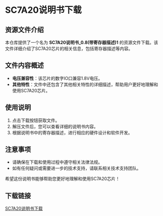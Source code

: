 # SC7A20说明书下载

## 资源文件介绍

本仓库提供了一个名为 **SC7A20说明书_0.8(带寄存器描述)1** 的资源文件下载。该文件详细介绍了SC7A20芯片的相关信息，包括寄存器描述等内容。

## 文件内容概述

- **电压兼容性**：该芯片的数字IO口兼容1.8V电压。
- **其他特性**：文件中还包含了其他相关特性的详细描述，帮助用户更好地理解和使用SC7A20芯片。

## 使用说明

1. 点击下载按钮获取文件。
2. 解压文件后，您可以查看详细的说明书内容。
3. 根据说明书中的寄存器描述，进行相应的硬件设计和软件开发。

## 注意事项

- 请确保在下载和使用过程中遵守相关法律法规。
- 如有任何疑问或需要进一步的技术支持，请联系相关技术支持团队。

希望这份说明书能够帮助您更好地理解和使用SC7A20芯片！

## 下载链接

[SC7A20说明书下载](https://pan.quark.cn/s/64336141975b)